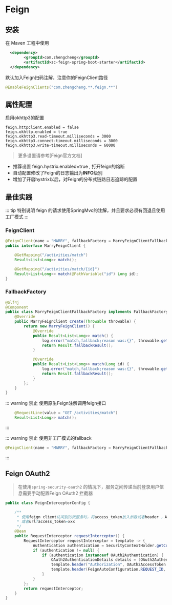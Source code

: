 # Feign

## **安装**

在 Maven 工程中使用

```xml
  <dependency>
        <groupId>com.zhengcheng</groupId>
        <artifactId>zc-feign-spring-boot-starter</artifactId>
  </dependency>
```

默认加入Feign扫码注解，注意你的FeignClient路径
```java
@EnableFeignClients("com.zhengcheng.**.feign.**")
```

## 属性配置

启用okhttp3的配置

```properties
feign.httpclient.enabled = false
feign.okhttp.enabled = true
feign.okhttp3.read-timeout.milliseconds = 3000
feign.okhttp3.connect-timeout.milliseconds = 3000
feign.okhttp3.write-timeout.milliseconds = 60000
```

> 更多设置请参考[Feign官方文档]

- 推荐设置 feign.hystrix.enabled=true , 打开feign的熔断
- 自动配置修改了Feign的日志输出为**INFO**级别
- 增加了开启hystrix以后，对Feign的分布式链路日志追踪的配置


## 最佳实践

::: tip 特别说明
 feign 的请求使用SpringMvc的注解，并且要求必须有回退且使用工厂模式
:::

### FeignClient

```java
@FeignClient(name = "MARRY", fallbackFactory = MarryFeignClientFallbackFactory.class)
public interface MarryFeignClient {

    @GetMapping("/activities/match")
    Result<List<Long>> match();

    @GetMapping("/activities/match/{id}")
    Result<List<Long>> match(@PathVariable("id") Long id);
}
```

### FallbackFactory

```java
@Slf4j
@Component
public class MarryFeignClientFallbackFactory implements FallbackFactory<MarryFeignClient> {
    @Override
    public MarryFeignClient create(Throwable throwable) {
        return new MarryFeignClient() {
            @Override
            public Result<List<Long>> match() {
                log.error("match,fallback;reason was:{}", throwable.getMessage(), throwable);
                return Result.fallbackResult();
            }

            @Override
            public Result<List<Long>> match(Long id) {
                log.error("match,fallback;reason was:{}", throwable.getMessage(), throwable);
                return Result.fallbackResult();
            }
        };
    }
}
```


::: warning 禁止
使用原生Feign注解调用feign接口
```java
    @RequestLine(value = "GET /activities/match")
    Result<List<Long>> match();
```
:::


::: warning 禁止
使用非工厂模式的fallback
```java
@FeignClient(name = "MARRY", fallbackFactory = MarryFeignClientFallback.class)
```
:::


## Feign OAuth2

> 在使用`spring-security-oauth2` 的情况下，服务之间传递当前登录用户信息需要手动配置Feign OAuth2 拦截器

```java
public class FeignInterceptorConfig {

    /**
     * 使用feign client访问别的微服务时，将access_token放入参数或者header ，Authorization:Bearer xxx
     * 或者url?access_token=xxx
     */
    @Bean
    public RequestInterceptor requestInterceptor() {
        RequestInterceptor requestInterceptor = template -> {
            Authentication authentication = SecurityContextHolder.getContext().getAuthentication();
            if (authentication != null) {
                if (authentication instanceof OAuth2Authentication) {
                    OAuth2AuthenticationDetails details = (OAuth2AuthenticationDetails) authentication.getDetails();
                    template.header("Authorization", OAuth2AccessToken.BEARER_TYPE + " " + details.getTokenValue());
                    template.header(FeignAutoConfiguration.REQUEST_ID, IdUtil.fastSimpleUUID());
                }
            }
        };
        return requestInterceptor;
    }
}
```


